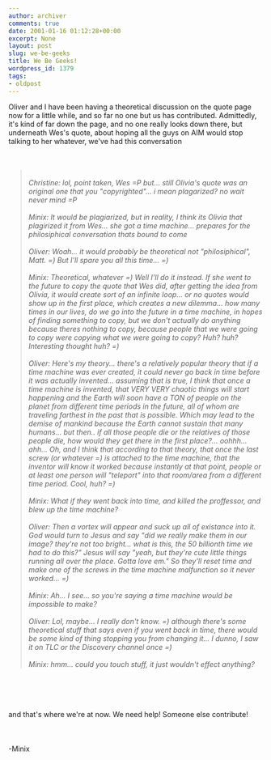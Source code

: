 ```yaml
---
author: archiver
comments: true
date: 2001-01-16 01:12:28+00:00
excerpt: None
layout: post
slug: we-be-geeks
title: We Be Geeks!
wordpress_id: 1379
tags:
- oldpost
---
```


Oliver and I have been having a theoretical discussion on the quote page now for a little while, and so far no one but us has contributed.  Admittedly, it's kind of far down the page, and no one really looks down there, but underneath Wes's quote, about hoping all the guys on AIM would stop talking to her whatever, we've had this conversation<br /><br /><br />

> <i><br />Christine:  lol, point taken, Wes =P but... still Olivia's quote was an original one that you "copyrighted"... i mean plagarized? no wait never mind =P<br /><br />Minix:  It would be plagiarized, but in reality, I think its Olivia that plagirized it from Wes... she got a time machine... *prepares for the philosiphical conversation thats bound to come*<br /><br />Oliver: Woah... it would probably be theoretical not "philosiphical", Matt. =) But I'll spare you all this time... =) <br /><br />Minix: Theoretical, whatever =) Well I'll do it instead. If she went to the future to copy the quote that Wes did, after getting the idea from Olivia, it would create sort of an infinite loop... or no quotes would show up in the first place, which creates a new dilemma... how many times in our lives, do we go into the future in a time machine, in hopes of finding something to copy, but we don't actually do anything because theres nothing to copy, because people that we were going to copy were copying what we were going to copy? Huh? huh? Interesting thought huh? =)<br /><br />Oliver: Here's my theory... there's a relatively popular theory that if a time machine was ever created, it could never go back in time before it was actually invented... assuming that is true, I think that once a time machine is invented, that VERY VERY chaotic things will start happening and the Earth will soon have a TON of people on the planet from different time periods in the future, all of whom are traveling farthest in the past that is possible. Which may lead to the demise of mankind because the Earth cannot sustain that many humans... but then.. if all those people die or the relatives of those people die, how would they get there in the first place?... oohhh... ahh... Oh, and I think that according to that theory, that once the last screw (or whatever =) is attached to the time machine, that the inventor will know it worked because instantly at that point, people or at least one person will "teleport" into that room/area from a different time period. Cool, huh? =) <br /><br />Minix: What if they went back into time, and killed the proffessor, and blew up the time machine?<br /><br />Oliver: Then a vortex will appear and suck up all of existance into it. God would turn to Jesus and say "did we really make them in our image? they're not too bright... what is this, the 50 billionth time we had to do this?" Jesus will say "yeah, but they're cute little things running all over the place. Gotta love em." So they'll reset time and make one of the screws in the time machine malfunction so it never worked... =)<br /><br />Minix: Ah... I see... so you're saying a time machine would be impossible to make?<br /><br />Oliver: Lol, maybe... I really don't know. =) although there's some theoretical stuff that says even if you went back in time, there would be some kind of thing stopping you from changing it... I dunno, I saw it on TLC or the Discovery channel once =)<br /><br />Minix: hmm... could you touch stuff, it just wouldn't effect anything?  <br />

</i><br /><br /><br /><br />and that's where we're at now.  We need help!  Someone else contribute!<br /><br /><br /><br />-Minix